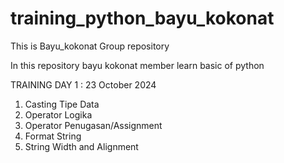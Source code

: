 # training_python_bayu_kokonat
This is Bayu_kokonat Group repository 

In this repository bayu kokonat member learn basic of python

TRAINING DAY 1 : 23 October 2024
1. Casting Tipe Data
2. Operator Logika
3. Operator Penugasan/Assignment
4. Format String
5. String Width and Alignment